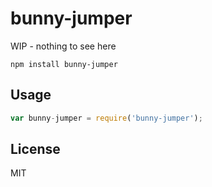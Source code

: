 # bunny-jumper

WIP - nothing to see here

```
npm install bunny-jumper
```

## Usage

``` js
var bunny-jumper = require('bunny-jumper');
```

## License

MIT